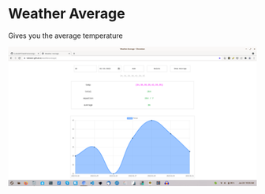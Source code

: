 # Weather Average
Gives you the average temperature

![screen shot](https://github.com/LublubXT/weatheraverage/blob/main/Screenshot%20from%202022-01-28%2010-25-27.png)
